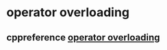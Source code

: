 # operator overloading



## cppreference [operator overloading](https://en.cppreference.com/w/cpp/language/operators)